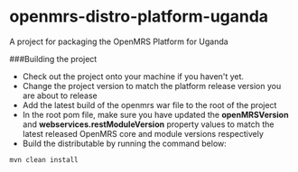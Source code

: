 openmrs-distro-platform-uganda
==============================

A project for packaging the OpenMRS Platform for Uganda

###Building the project
 * Check out the project onto your machine if you haven't yet.
 * Change the project version to match the platform release version you are about to release
 * Add the latest build of the openmrs war file to the root of the project
 * In the root pom file, make sure you have updated the **openMRSVersion** and **webservices.restModuleVersion** property values to match the latest released OpenMRS core and module versions respectively
 * Build the distributable by running the command below: 
 
  ``` 
  mvn clean install
  ```
